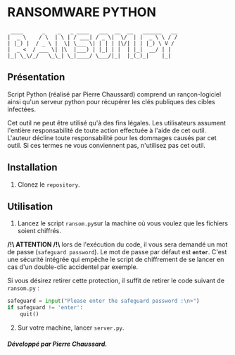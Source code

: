 # RANSOMWARE PYTHON
``` 
 ____      _    _   _ ____   ___  __  __   ______   __
|  _ \    / \  | \ | / ___| / _ \|  \/  | |  _ \ \ / /
| |_) |  / _ \ |  \| \___ \| | | | |\/| | | |_) \ V / 
|  _ <  / ___ \| |\  |___) | |_| | |  | |_|  __/ | |  
|_| \_\/_/   \_\_| \_|____/ \___/|_|  |_(_)_|    |_|  
```

## Présentation
Script Python (réalisé par Pierre Chaussard) comprend un rançon-logiciel ainsi qu'un serveur python pour récupérer les clés publiques des cibles infectées.

Cet outil ne peut être utilisé qu'à des fins légales. Les utilisateurs assument l'entière responsabilité de toute action effectuée à l'aide de cet outil. L'auteur décline toute responsabilité pour les dommages causés par cet outil. Si ces termes ne vous conviennent pas, n'utilisez pas cet outil.

## Installation

1. Clonez le `repository`.


## Utilisation
1. Lancez le script `ransom.py`sur la machine où vous voulez que les fichiers soient chiffrés.

**/!\ ATTENTION /!\\** lors de l'exécution du code, il vous sera demandé un mot de passe (`safeguard password`). 
Le mot de passe par défaut est **`enter`**.
C'est une sécurité intégrée qui empêche le script de chiffrement de se lancer en cas d'un double-clic accidentel par exemple.

Si vous désirez retirer cette protection, il suffit de retirer le code suivant de `ransom.py` :
```py
safeguard = input("Please enter the safeguard password :\n>")
if safeguard != 'enter':
    quit()
```

2. Sur votre machine, lancer `server.py`.

##### Développé par Pierre Chaussard.